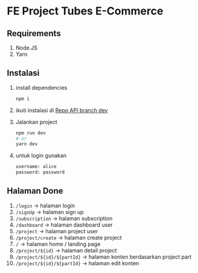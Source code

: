 # FE Project Tubes E-Commerce

## Requirements

1. Node.JS
2. Yarn

## Instalasi

1. install dependencies

   ```bash
   npm i
   ```

2. ikuti instalasi di [Repo API branch dev](https://github.com/snaztoz/e-commerce-api/tree/dev)
3. Jalankan project
   ```bash
   npm run dev
   # or
   yarn dev
   ```
4. untuk login gunakan
   ```bash
   username: alice
   password: password
   ```

## Halaman Done

1. `/login` -> halaman login
2. `/signUp` -> halaman sign up
3. `/subscription` -> halaman subscription
4. `/dashboard` -> halaman dashboard user
5. `/project` -> halaman project user
6. `/project/create` -> halaman create project
7. `/` -> halaman home / landing page
8. `/project/${id}` -> halaman detail project
9. `/project/${id}/${partId}` -> halaman konten berdasarkan project part
10. `/project/${id}/${partId}` -> halaman edit konten

